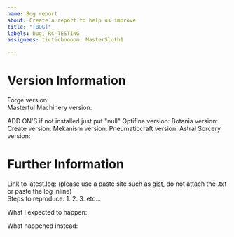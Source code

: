 ```yaml
---
name: Bug report
about: Create a report to help us improve
title: "[BUG]"
labels: bug, RC-TESTING
assignees: ticticboooom, MasterSloth1

---
```


<!--
# Notice
Please do not use github issues to post ideas. Ideas should be posted in the #mm-suggestions on Discord (https://discord.gg/NCSRkkPbmF).
Please delete everything above the version information, including this notice before submitting your issue.  
Tip: Use two spaces at the end of lines to force a new line.
-->
# Version Information
Forge version:  
Masterful Machinery version: 

ADD ON'S
if not installed just put "null"
Optifine version: 
Botania version:  
Create version: 
Mekanism version: 
Pneumaticcraft version: 
Astral Sorcery version: 

# Further Information
Link to latest.log: (please use a paste site such as [gist](https://gist.github.com/), do not attach the .txt or paste the log inline)\
Steps to reproduce:
1. 
2. 
3. 
etc...

What I expected to happen:


What happened instead:
